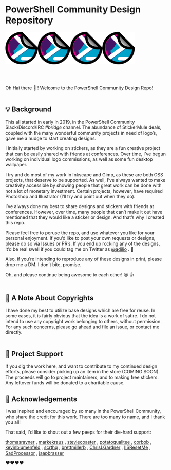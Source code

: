 # PowerShell Community Design Repository

<p>
<img src="logo.png" width="20%"><img src="logo.png" width="20%"><img src="logo.png" width="20%"><img src="logo.png" width="20%">
</p>
<br><br>

Oh Hai there :wave: ! Welcome to the PowerShell Community Design Repo!
<br><br>

## :bulb: Background

This all started in early in 2019, in the PowerShell Community Slack/Discord/IRC _#bridge_ channel. The abundance of StickerMule deals, coupled with the many wonderful community projects in need of logo’s, gave me a nudge to start creating designs.

I initially started by working on stickers, as they are a fun creative project that can be easily shared with friends at conferences. Over time, I’ve begun working on individual logo commissions, as well as some fun desktop wallpaper.

I try and do most of my work in Inkscape and Gimp, as these are both OSS projects, that deserve to be supported. As well, I’ve always wanted to make creativity accessible by showing people that great work can be done with not a lot of monetary investment. Certain projects, however, have required Photoshop and Illustrator (I’ll try and point out when they do).

I’ve always done my best to share designs and stickers with friends at conferences. However, over time, many people that can’t make it out have mentioned that they would like a sticker or design. And that’s why I created this repo.

Please feel free to peruse the repo, and use whatever you like for your personal enjoyment. If you’d like to post your own requests or designs, please do so via Issues or PR’s. If you end up rocking any of the designs, it’d be real swell if you could tag me on Twitter as [@adilio](https://twitter.com/adilio) . :100:

Also, if you’re intending to reproduce any of these designs in print, please drop me a DM. I don’t bite, promise.

Oh, and please continue being awesome to each other! :heart_eyes: :thumbsup:
<br><br>

## :see_no_evil: A Note About Copyrights

I have done my best to utilize base designs which are free for reuse. In some cases, it is fairly obvious that the idea is a work of satire. I do not intend to use any copyright work belonging to others, without permission. For any such concerns, please go ahead and file an issue, or contact me directly.
<br><br>

## :pray: Project Support

If you dig the work here, and want to contribute to my continued design efforts, please consider picking up an item in the store (COMING SOON). The proceeds will go to project maintainers, and to making free stickers. Any leftover funds will be donated to a charitable cause.

## :raised_hands: Acknowledgements

I was inspired and encouraged by so many in the PowerShell Community, who share the credit for this work. There are too many to name, and I thank you all!

That said, I'd like to shout out a few peeps for their die-hard support:

[thomasrayner](https://github.com/thomasrayner) , [markekraus](https://github.com/markekraus) , [steviecoaster](https://github.com/steviecoaster) , [potatoqualitee](https://github.com/potatoqualitee) , [corbob](https://github.com/corbob) , [kevinblumenfeld](https://github.com/kevinblumenfeld) , [scrthq](https://github.com/scrthq) , [brettmillerb](https://github.com/brettmillerb) , [ChrisLGardner](https://github.com/ChrisLGardner) , [IISResetMe](https://github.com/IISResetMe) , [SadProcessor](https://github.com/SadProcessor) , [jaapbrasser](https://github.com/jaapbrasser)

:heart::heart::heart::heart: